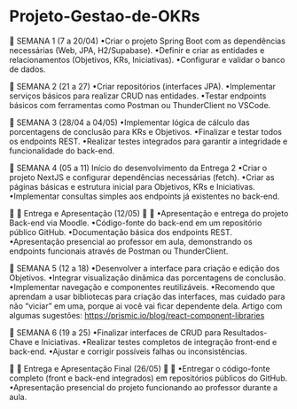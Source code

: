 # Projeto-Gestao-de-OKRs


🪪 SEMANA 1 (7 a 20/04)
•Criar o projeto Spring Boot com as dependências necessárias (Web, JPA, H2/Supabase).
•Definir e criar as entidades e relacionamentos (Objetivos, KRs, Iniciativas).
•Configurar e validar o banco de dados.


🪪 SEMANA 2 (21 a 27)
•Criar repositórios (interfaces JPA).
•Implementar serviços básicos para realizar CRUD nas entidades.
•Testar endpoints básicos com ferramentas como Postman ou ThunderClient no VSCode.


🪪 SEMANA 3 (28/04 a 04/05)
•Implementar lógica de cálculo das porcentagens de conclusão para KRs e Objetivos.
•Finalizar e testar todos os endpoints REST.
•Realizar testes integrados para garantir a integridade e funcionalidade do back-end.


🪪 SEMANA 4 (05 a 11)
Início do desenvolvimento da Entrega 2
•Criar o projeto NextJS e configurar dependências necessárias (fetch).
•Criar as páginas básicas e estrutura inicial para Objetivos, KRs e Iniciativas.
•Implementar consultas simples aos endpoints já existentes no back-end.


🪪 🪪 Entrega e Apresentação (12/05) 🪪 🪪
•Apresentação e entrega do projeto Back-end via Moodle.
•Código-fonte do back-end em um repositório público GitHub.
•Documentação básica dos endpoints REST.
•Apresentação presencial ao professor em aula, demonstrando os endpoints funcionais através de Postman ou ThunderClient.


🪪 SEMANA 5 (12 a 18)
•Desenvolver a interface para criação e edição dos Objetivos.
•Integrar visualização dinâmica das porcentagens de conclusão.
•Implementar navegação e componentes reutilizáveis.
•Recomendo que aprendam a usar bibliotecas para criação das interfaces, mas cuidado para não “viciar” em uma, porque  ai você vai ficar dependente dela. Artigo com algumas sugestões: https://prismic.io/blog/react-component-libraries


🪪 SEMANA 6 (19 a 25)
•Finalizar interfaces de CRUD para Resultados-Chave e Iniciativas.
•Realizar testes completos de integração front-end e back-end.
•Ajustar e corrigir possíveis falhas ou inconsistências.


🪪 🪪 Entrega e Apresentação Final (26/05) 🪪 🪪
•Entregar o código-fonte completo (front e back-end integrados) em repositórios públicos do GitHub.
•Apresentação presencial do projeto funcionando ao professor durante a aula.

